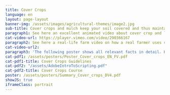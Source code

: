 ```yaml
---
title: Cover Crops
language: en
layout: page-layout
banner-img: /assets/images/agricultural-themes/image2.jpg
sub-title: Cover crops and mulch keep your soil covered and thus maintain it moist and fertile. They also avoid erosion and as leguminous cover crops they feed your soil with extra nitrogen.
paragraph1: See here an excellent animated video about cover crop and leguminous plant basics; learn about the benefits and how to do it.
cat-video-url: https://player.vimeo.com/video/290366167
paragraph2: See here a real-life farm video on how a real farmer uses cover crops and mulch management to improve the soil fertility and protection of his farmland.
cat-video-url2: 
paragraph3: 'The following poster shows all relevant facts in detail. Have a look at it.'
cat-pdf1: /assets/posters/Poster_Cover_crops_EN_FV.pdf
cat-pdf1-title: Cover Crops Guidelines
cat-pdf2: "/assets/AdobeIntroToScripting.pdf"
cat-pdf2-title: Cover Crops Course
poster: /assets/posters/Summary_Cover_crops_DV4.pdf
showJS: true
iframeClass: portrait
---
```

